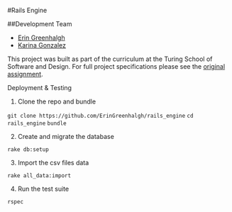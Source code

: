#Rails Engine

##Development Team
* [Erin Greenhalgh](https://github.com/eringreenhalgh)
* [Karina Gonzalez](https://github.com/karinamzalez)

This project was built as part of the curriculum at the Turing School of Software and Design. For full project specifications please see the [original assignment](https://github.com/turingschool/lesson_plans/blob/master/ruby_03-professional_rails_applications/rails_engine.md).

Deployment & Testing

1. Clone the repo and bundle

`git clone https://github.com/ErinGreenhalgh/rails_engine`
`cd rails_engine`
`bundle`

2. Create and migrate the database

`rake db:setup`

3. Import the csv files data

`rake all_data:import`

4. Run the test suite

`rspec`
